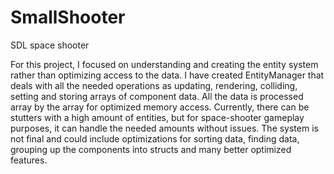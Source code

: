 # SmallShooter
SDL space shooter 

For this project, I focused on understanding and creating the entity system rather than optimizing access to the data. I have created EntityManager that deals with all the needed operations as updating, rendering, colliding, setting and storing arrays of component data. All the data is processed array by the array for optimized memory access. 
Currently, there can be stutters with a high amount of entities, but for space-shooter gameplay purposes, it can handle the needed amounts without issues. The system is not final and could include optimizations for sorting data, finding data, grouping up the components into structs and many better optimized features. 
